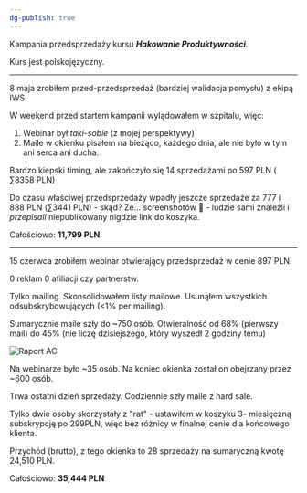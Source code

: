 ```yaml
---
dg-publish: true
---
```


Kampania przedsprzedaży kursu ***Hakowanie Produktywności***. 

Kurs jest polskojęzyczny.

--- 

8 maja zrobiłem przed-przedsprzedaż (bardziej walidacja pomysłu) z ekipą IWS. 

W weekend przed startem kampanii wylądowałem w szpitalu, więc: 
1. Webinar był *taki-sobie* (z mojej perspektywy)
2. Maile w okienku pisałem na bieżąco, każdego dnia, ale nie było w tym ani serca ani ducha. 

Bardzo kiepski timing, ale zakończyło się 14 sprzedażami po 597 PLN ( ∑8358 PLN)

Do czasu właściwej przedsprzedaży wpadły jeszcze sprzedaże za 777 i 888 PLN 
(∑3441 PLN) - skąd? Ze... screenshotów 🤩 - ludzie sami znaleźli i *przepisali* niepublikowany nigdzie link do koszyka.

Całościowo: **11,799 PLN**

---

15 czerwca zrobiłem webinar otwierający przedsprzedaż w cenie 897 PLN. 

0 reklam
0 afiliacji czy partnerstw.

Tylko mailing. Skonsolidowałem listy mailowe. Usunąłem wszystkich odsubskrybowujących (<1% per mailing). 

Sumarycznie maile szły do ~750 osób. Otwieralność od 68% (pierwszy mail) do 45% (nie liczę dzisiejszego, który wyszedł 2 godziny temu)

![Raport AC](https://dsc.cloud/a030fa/tCcunhHUmg.png)


Na webinarze było ~35 osób. Na koniec okienka został on obejrzany przez ~600 osób.

Trwa ostatni dzień sprzedaży. Codziennie szły maile z hard sale. 

Tylko dwie osoby skorzystały z "rat" - ustawiłem w koszyku 3- miesięczną subskrypcję po 299PLN, więc bez różnicy w finalnej cenie dla końcowego klienta. 

Przychód (brutto), z tego okienka to 28 sprzedaży na sumaryczną kwotę 24,510 PLN.

Całościowo: **35,444 PLN**
